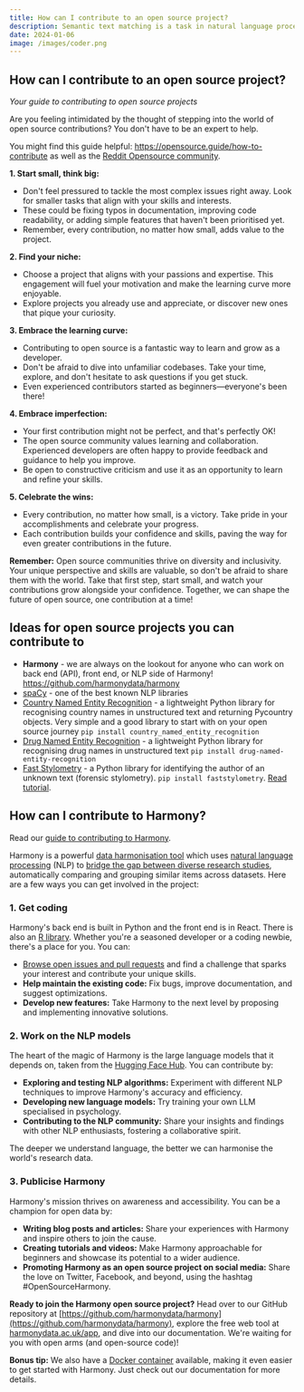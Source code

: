 ```yaml
---
title: How can I contribute to an open source project?
description: Semantic text matching is a task in natural language processing involving estimating the semantic similarity between two texts. For exam...
date: 2024-01-06
image: /images/coder.png
---
```



## How can I contribute to an open source project?

_Your guide to contributing to open source projects_

Are you feeling intimidated by the thought of stepping into the world of open source contributions? You don't have to be an expert to help.

You might find this guide helpful: https://opensource.guide/how-to-contribute as well as the [Reddit Opensource community](https://www.reddit.com/r/opensource/).

**1. Start small, think big:**

- Don't feel pressured to tackle the most complex issues right away. Look for smaller tasks that align with your skills and interests.
- These could be fixing typos in documentation, improving code readability, or adding simple features that haven't been prioritised yet.
- Remember, every contribution, no matter how small, adds value to the project.

**2. Find your niche:**

- Choose a project that aligns with your passions and expertise. This engagement will fuel your motivation and make the learning curve more enjoyable.
- Explore projects you already use and appreciate, or discover new ones that pique your curiosity.

**3. Embrace the learning curve:**

- Contributing to open source is a fantastic way to learn and grow as a developer. 
- Don't be afraid to dive into unfamiliar codebases. Take your time, explore, and don't hesitate to ask questions if you get stuck.
- Even experienced contributors started as beginners—everyone's been there!

**4. Embrace imperfection:**

- Your first contribution might not be perfect, and that's perfectly OK!
- The open source community values learning and collaboration. Experienced developers are often happy to provide feedback and guidance to help you improve.
- Be open to constructive criticism and use it as an opportunity to learn and refine your skills.

**5. Celebrate the wins:**

- Every contribution, no matter how small, is a victory. Take pride in your accomplishments and celebrate your progress.
- Each contribution builds your confidence and skills, paving the way for even greater contributions in the future.

**Remember:** Open source communities thrive on diversity and inclusivity. Your unique perspective and skills are valuable, so don't be afraid to share them with the world. Take that first step, start small, and watch your contributions grow alongside your confidence. Together, we can shape the future of open source, one contribution at a time!

## Ideas for open source projects you can contribute to

* **Harmony** - we are always on the lookout for anyone who can work on back end (API), front end, or NLP side of Harmony! https://github.com/harmonydata/harmony
* [spaCy](https://github.com/explosion/spaCy) - one of the best known NLP libraries
* [Country Named Entity Recognition](https://github.com/fastdatascience/country_named_entity_recognition) - a lightweight Python library for recognising country names in unstructured text and returning Pycountry objects. Very simple and a good library to start with on your open source journey `pip install country_named_entity_recognition`
* [Drug Named Entity Recognition](https://github.com/fastdatascience/drug_named_entity_recognition) - a lightweight Python library for recognising drug names in unstructured text `pip install drug-named-entity-recognition`
* [Fast Stylometry](https://github.com/fastdatascience/faststylometry) - a Python library for identifying the author of an unknown text (forensic stylometry).  `pip install faststylometry`. [Read tutorial](https://fastdatascience.com/fast-stylometry-python-library/).

## How can I contribute to Harmony?

Read our [guide to contributing to Harmony](/contributing-to-harmony/).

Harmony is a powerful [data harmonisation tool](/data-harmonisation-unifying-data-for-deeper-insights/) which uses [natural language processing](https://naturallanguageprocessing.com/) (NLP) to [bridge the gap between diverse research studies](/ppie-for-secondary-data-analysis/), automatically comparing and grouping similar items across datasets.  Here are a few ways you can get involved in the project:

### 1. Get coding

Harmony's back end is built in Python and the front end is in React. There is also an [R library](/harmony-r-notebook-r-markdown-example/). Whether you're a seasoned developer or a coding newbie, there's a place for you. You can:

* [Browse open issues and pull requests](https://github.com/harmonydata/harmony/issues) and find a challenge that sparks your interest and contribute your unique skills.
* **Help maintain the existing code:** Fix bugs, improve documentation, and suggest optimizations.
* **Develop new features:** Take Harmony to the next level by proposing and implementing innovative solutions.

### 2. Work on the NLP models

The heart of the magic of Harmony is the large language models that it depends on, taken from the [Hugging Face Hub](https://huggingface.co/docs/hub/models-the-hub). You can contribute by:

* **Exploring and testing NLP algorithms:** Experiment with different NLP techniques to improve Harmony's accuracy and efficiency.
* **Developing new language models:** Try training your own LLM specialised in psychology.
* **Contributing to the NLP community:** Share your insights and findings with other NLP enthusiasts, fostering a collaborative spirit.

The deeper we understand language, the better we can harmonise the world's research data.

### 3. Publicise Harmony

Harmony's mission thrives on awareness and accessibility. You can be a champion for open data by:

* **Writing blog posts and articles:** Share your experiences with Harmony and inspire others to join the cause.
* **Creating tutorials and videos:** Make Harmony approachable for beginners and showcase its potential to a wider audience.
* **Promoting Harmony as an open source project on social media:** Share the love on Twitter, Facebook, and beyond, using the hashtag #OpenSourceHarmony.

**Ready to join the Harmony open source project?** Head over to our GitHub repository at [https://github.com/harmonydata/harmony](https://github.com/harmonydata/harmony), explore the free web tool at [harmonydata.ac.uk/app](https://harmonydata.ac.uk/app), and dive into our documentation. We're waiting for you with open arms (and open-source code)!

**Bonus tip:** We also have a [Docker container](https://hub.docker.com/r/harmonydata/harmonyapi) available, making it even easier to get started with Harmony. Just check out our documentation for more details.
